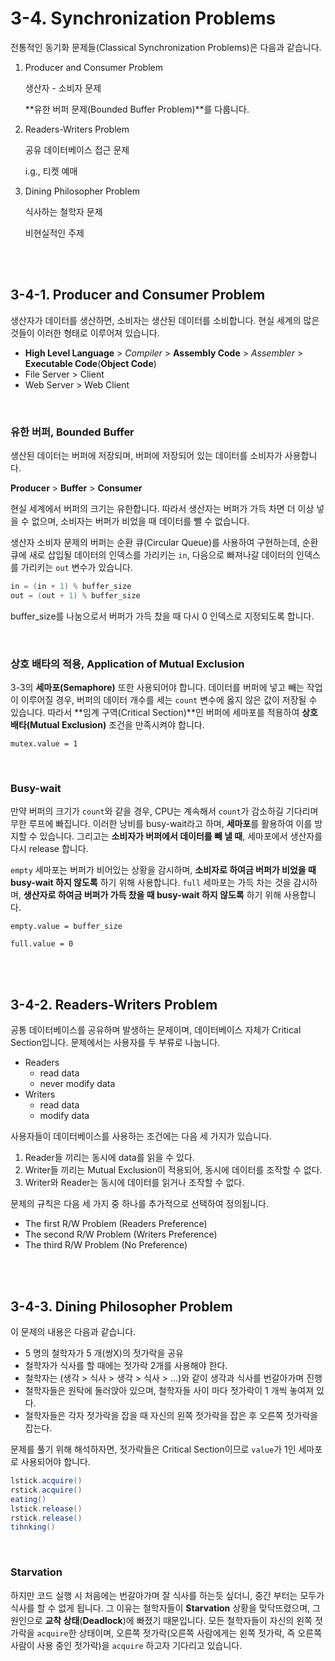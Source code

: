 # 3-4. Synchronization Problems

전통적인 동기화 문제들(Classical Synchronization Problems)은 다음과 같습니다.

1. Producer and Consumer Problem

   생산자 - 소비자 문제

   **유한 버퍼 문제(Bounded Buffer Problem)**를 다룹니다.

2. Readers-Writers Problem

   공유 데이터베이스 접근 문제

   i.g., 티켓 예매

3. Dining Philosopher Problem

   식사하는 철학자 문제

   비현실적인 주제

<br>

<br>

## 3-4-1. Producer and Consumer Problem

생산자가 데이터를 생산하면, 소비자는 생산된 데이터를 소비합니다. 현실 세계의 많은 것들이 이러한 형태로 이루어져 있습니다.

- **High Level Language** > *Compiler* > **Assembly Code** > *Assembler* > **Executable Code**(**Object Code**)
- File Server > Client
- Web Server > Web Client

<br>

### 유한 버퍼, Bounded Buffer

생산된 데이터는 버퍼에 저장되며, 버퍼에 저장되어 있는 데이터를 소비자가 사용합니다.

**Producer** > **Buffer** > **Consumer**

현실 세계에서 버퍼의 크기는 유한합니다. 따라서 생산자는 버퍼가 가득 차면 더 이상 넣을 수 없으며, 소비자는 버퍼가 비었을 때 데이터를 뺄 수 없습니다.

생산자 소비자 문제의 버퍼는 순환 큐(Circular Queue)를 사용하여 구현하는데, 순환 큐에 새로 삽입될 데이터의 인덱스를 가리키는 `in`, 다음으로 빠져나갈 데이터의 인덱스를 가리키는 `out` 변수가 있습니다.

```java
in = (in + 1) % buffer_size
out = (out + 1) % buffer_size
```

buffer_size를 나눔으로서 버퍼가 가득 찼을 때 다시 0 인덱스로 지정되도록 합니다.

<br>

### 상호 배타의 적용, Application of Mutual Exclusion

3-3의 **세마포(Semaphore)** 또한 사용되어야 합니다. 데이터를 버퍼에 넣고 빼는 작업이 이루어질 경우, 버퍼의 데이터 개수를 세는 `count` 변수에 옳지 않은 값이 저장될 수 있습니다. 따라서 **임계 구역(Critical Section)**인 버퍼에 세마포를 적용하여 **상호 배타(Mutual Exclusion)** 조건을 만족시켜야 합니다.

`mutex.value = 1`

<br>

### Busy-wait

만약 버퍼의 크기가 `count`와 같을 경우, CPU는 계속해서 `count`가 감소하길 기다리며 무한 루프에 빠집니다. 이러한 낭비를 busy-wait라고 하며, **세마포**를 활용하여 이를 방지할 수 있습니다. 그리고는 **소비자가 버퍼에서 데이터를 빼 낼 때**, 세마포에서 생산자를 다시 release 합니다.

`empty` 세마포는 버퍼가 비어있는 상황을 감시하며, **소비자로 하여금 버퍼가 비었을 때 busy-wait 하지 않도록** 하기 위해 사용합니다. `full` 세마포는 가득 차는 것을 감시하며, **생산자로 하여금 버퍼가 가득 찼을 때 busy-wait 하지 않도록** 하기 위해 사용합니다.

`empty.value = buffer_size`

`full.value = 0`

<br>

<br>

## 3-4-2. Readers-Writers Problem

공통 데이터베이스를 공유하며 발생하는 문제이며, 데이터베이스 자체가 Critical Section입니다. 문제에서는 사용자를 두 부류로 나눕니다.

- Readers
  - read data
  - never modify data
- Writers
  - read data
  - modify data

사용자들이 데이터베이스를 사용하는 조건에는 다음 세 가지가 있습니다.

1. Reader들 끼리는 동시에 data를 읽을 수 있다.
2. Writer들 끼리는 Mutual Exclusion이 적용되어, 동시에 데이터를 조작할 수 없다.
3. Writer와 Reader는 동시에 데이터를 읽거나 조작할 수 없다.

문제의 규칙은 다음 세 가지 중 하나를 추가적으로 선택하여 정의됩니다.

- The first R/W Problem (Readers Preference)
- The second R/W Problem (Writers Preference)
- The third R/W Problem (No Preference)

<br>

<br>

## 3-4-3. Dining Philosopher Problem

이 문제의 내용은 다음과 같습니다.

- 5 명의 철학자가 5 개(쌍X)의 젓가락을 공유
- 철학자가 식사를 할 때에는 젓가락 2개를 사용해야 한다.
- 철학자는 (생각 > 식사 > 생각 > 식사 > ...)와 같이 생각과 식사를 번갈아가며 진행
- 철학자들은 원탁에 둘러앉아 있으며, 철학자들 사이 마다 젓가락이 1 개씩 놓여져 있다.
- 철학자들은 각자 젓가락을 잡을 때 자신의 왼쪽 젓가락을 잡은 후 오른쪽 젓가락을 잡는다.

문제를 풀기 위해 해석하자면, 젓가락들은 Critical Section이므로 `value`가 1인 세마포로 사용되어야 합니다.

```java
lstick.acquire()
rstick.acquire()
eating()
lstick.release()
rstick.release()
tihnking()
```

<br>

### Starvation

하지만 코드 실행 시 처음에는 번갈아가며 잘 식사를 하는듯 싶더니, 중간 부터는 모두가 식사를 할 수 없게 됩니다. 그 이유는 철학자들이 **Starvation** 상황을 맞닥뜨렸으며, 그 원인으로 **교착 상태**(**Deadlock**)에 빠졌기 때문입니다. 모든 철학자들이 자신의 왼쪽 젓가락을 `acquire`한 상태이며, 오른쪽 젓가락(오른쪽 사람에게는 왼쪽 젓가락, 즉 오른쪽 사람이 사용 중인 젓가락)을 `acquire` 하고자 기다리고 있습니다.

